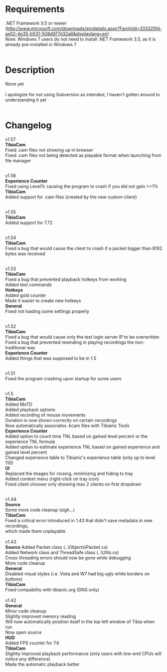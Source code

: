 # Requirements #
.NET Framework 3.5 or newer (http://www.microsoft.com/downloads/en/details.aspx?FamilyId=333325fd-ae52-4e35-b531-508d977d32a6&displaylang=en)<br>
Note: Windows 7 users do not need to install .NET Framework 3.5, as it is already pre-installed in Windows 7<br>
<br>
<h1>Description</h1>
None yet<br>
<br>
I apologize for not using Subversion as intended, I haven't gotten around to understanding it yet<br>
<br>
<h1>Changelog</h1>
v1.57<br>
<b>TibiaCam</b><br>
Fixed .cam files not showing up in browser<br>
Fixed .cam files not being detected as playable format when launching from file manager<br>
<br>

v1.56<br>
<b>Experience Counter</b><br>
Fixed using Level% causing the program to crash if you did not gain >=1%<br>
<b>TibiaCam</b><br>
Added support for .cam files (created by the new custom client)<br>
<br>

v1.55<br>
<b>TibiaCam</b><br>
Added support for 7.72<br>
<br>

v1.54<br>
<b>TibiaCam</b><br>
Fixed a bug that would cause the client to crash if a packet bigger than 8192 bytes was received<br>
<br>

v1.53<br>
<b>TibiaCam</b><br>
Fixed a bug that prevented playback hotkeys from working<br>
Added text commands<br>
<b>Hotkeys</b><br>
Added gold counter<br>
Made it easier to create new hotkeys<br>
<b>General</b><br>
Fixed not loading some settings properly<br>
<br>

v1.52<br>
<b>TibiaCam</b><br>
Fixed a bug that would cause only the test login server IP to be overwritten<br>
Fixed a bug that prevented rewinding in playing recordings the non-traditional way<br>
<b>Experience Counter</b><br>
Added things that was supposed to be in 1.5<br>
<br>

v1.51<br>
Fixed the program crashing upon startup for some users<br>
<br>

v1.5<br>
<b>TibiaCam</b><br>
Added MoTD<br>
Added playback options<br>
Added recording of mouse movements<br>
Duration is now shown correctly on certain recordings<br>
Now automatically associates .kcam files with Tibianic Tools<br>
<b>Experience Counter</b><br>
Added option to count time TNL based on gained level percent or the experience TNL formula<br>
Added option to estimate experience TNL based on gained experience and gained level percent<br>
Changed experience table to Tibianic's experience table (only up to level 110)<br>
<b>UI</b><br>
Replaced the images for closing, minimizing and hiding to tray<br>
Added context menu (right-click on tray icon)<br>
Fixed client chooser only showing max 2 clients on first dropdown<br>
<br>

v1.44<br>
<b>Source</b><br>
Some more code cleanup (sigh...)<br>
<b>TibiaCam</b><br>
Fixed a critical error introduced in 1.43 that didn't save metadata in new recordings,<br>
which made them unplayable<br>
<br>
v1.43<br>
<b>Source</b>
Added Packet class (..\Objects\Packet.cs)<br>
Added Network class and ThreadSafe class (..\Utils.cs)<br>
Cross-threading errors should now be gone while debugging<br>
More code cleanup<br>
<b>General</b><br>
Disabled visual styles (i.e. Vista and W7 had big ugly white borders on buttons)<br>
<b>TibiaCam</b><br>
Fixed compability with tibianic.org (DNS only)<br>
<br>
v1.42<br>
<b>General</b><br>
Minor code cleanup<br>
Slightly improved memory reading<br>
Will now automatically position itself in the top left window of Tibia when run<br>
Now open source<br>
<b>HUD</b><br>
Added FPS counter for 7.6<br>
<b>TibiaCam</b><br>
Slightly improved playback performance (only users with low-end CPUs will notice any difference)<br>
Made the automatic playback better<br>
